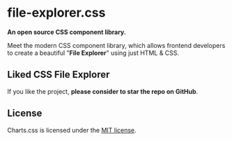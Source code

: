 # file-explorer.css

<!--
![GitHub Version](https://img.shields.io/github/v/release/FileExplorerCSS/file-explorer.css?style=for-the-badge) ![Minified Size](https://img.shields.io/bundlephobia/min/file-explorer.css?style=for-the-badge) ![GitHub Repo stars](https://img.shields.io/github/stars/FileExplorerCSS/file-explorer.css?label=GitHub%20Stars&style=for-the-badge) ![License](https://img.shields.io/github/license/FileExplorerCSS/file-explorer.css?style=for-the-badge)
-->

**An open source CSS component library.**

Meet the modern CSS component library, which allows frontend developers to create a beautiful "**File Explorer**" using just HTML & CSS.

## Liked CSS File Explorer

If you like the project, **please consider to star the repo on GitHub**.

## License

Charts.css is licensed under the [MIT license](https://opensource.org/licenses/MIT).
